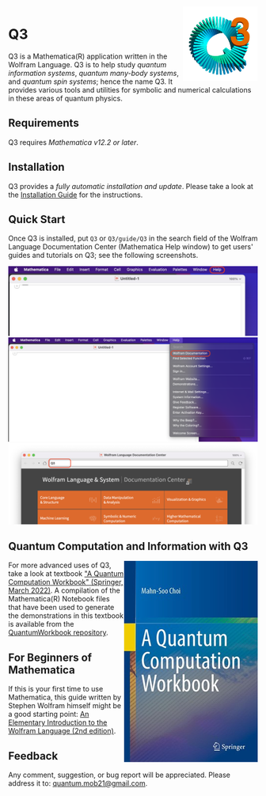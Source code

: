 <img align="Right" src="Images/Q3S.png" width="30%"/>

# Q3

Q3 is a Mathematica(R) application written in the Wolfram Language. Q3 is to help study *quantum information systems*, *quantum many-body systems*, and *quantum spin systems*; hence the name Q3. It provides various tools and utilities for symbolic and numerical calculations in these areas of quantum physics.


## Requirements

Q3 requires *Mathematica v12.2 or later*.


## Installation

Q3 provides a *fully automatic installation and update*. Please take a look at the [Installation Guide](./INSTALL.md) for the instructions.


## Quick Start

Once Q3 is installed, put `Q3` or `Q3/guide/Q3` in the search field of the Wolfram Language Documentation Center (Mathematica Help window) to get users' guides and tutorials on Q3; see the following screenshots.

![Screenshot 1](Images/Help1.png?raw=true)
![Screenshot 2](Images/Help2.png?raw=true)
![Screenshot 3](Images/Help3.png?raw=true)


## Quantum Computation and Information with Q3

<a href="https://link.springer.com/book/9783030912130">
<img src="Images/QuantumWorkbookCover.jpg" align="right"
     alg="Quantum Workbook Cover"/>
</a>

For more advanced uses of Q3, take a look at textbook ["A Quantum Computation Workbook" (Springer, March 2022)](https://link.springer.com/book/9783030912130).
A compilation of the Mathematica(R) Notebook files that have been used to generate the demonstrations in this textbook is available from
the [QuantumWorkbook repository](https://github.com/quantum-mob/QuantumWorkbook).


## For Beginners of Mathematica

If this is your first time to use Mathematica, this guide written by Stephen Wolfram himself might be a good starting point: [An Elementary Introduction to the Wolfram Language (2nd edition)](https://www.wolfram.com/language/elementary-introduction/2nd-ed/).


## Feedback

Any comment, suggestion, or bug report will be appreciated. Please address it to: [quantum.mob21@gmail.com](mailto:quantum.mob21@gmail.com).

